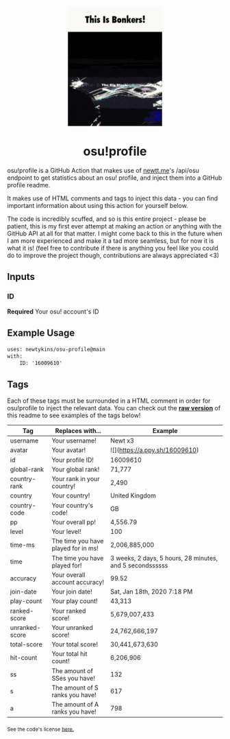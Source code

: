 <div align="center">
    <img src="readme.gif">
    <h1>osu!profile</h1>
</div>

osu!profile is a GitHub Action that makes use of [newtt.me](https://newtt.me/)'s /api/osu endpoint to get statistics about an osu! profile, and inject them into a GitHub profile readme.

It makes use of HTML comments and tags to inject this data - you can find important information about using this action for yourself below.

The code is incredibly scuffed, and so is this entire project - please be patient, this is my first ever attempt at making an action or anything with the GitHub API at all for that matter. I might come back to this in the future when I am more experienced and make it a tad more seamless, but for now it is what it is! (feel free to contribute if there is anything you feel like you could do to improve the project though, contributions are always appreciated <3)

## Inputs

### ID

**Required** Your osu! account's ID

## Example Usage

```
uses: newtykins/osu-profile@main
with:
	ID: '16009610'
```

## Tags

Each of these tags must be surrounded in a HTML comment in order for osu!profile to inject the relevant data. You can check out the [**raw version**](https://raw.githubusercontent.com/newtykins/osu-profile/main/readme.md) of this readme to see examples of the tags below!

| Tag            | Replaces with...                    | Example                                                                     |
| -------------- | ----------------------------------- | --------------------------------------------------------------------------- |
| username       | Your username!                      | <!--osu-username-->Newt x3<!--osu-username-->                               |
| avatar         | Your avatar!                        | ![](<!--osu-avatar-->https://a.ppy.sh/16009610<!--osu-avatar-->)                                     |
| id             | Your profile ID!                    | <!--osu-id-->16009610<!--osu-id-->                                          |
| global-rank    | Your global rank!                   | <!--osu-global-rank-->71,777<!--osu-global-rank-->                         |
| country-rank   | Your rank in your country!          | <!--osu-country-rank-->2,490<!--osu-country-rank-->                        |
| country        | Your country!                       | <!--osu-country-->United Kingdom<!--osu-country-->                          |
| country-code   | Your country's code!                | <!--osu-country-code-->GB<!--osu-country-code-->                            |
| pp             | Your overall pp!                    | <!--osu-pp-->4,556.79<!--osu-pp-->                                              |
| level          | Your level!                         | <!--osu-level-->100<!--osu-level-->                                         |
| time-ms        | The time you have played for in ms! | <!--osu-time-ms-->2,006,885,000<!--osu-time-ms-->                                        |
| time           | The time you have played for!       | <!--osu-time-->3 weeks, 2 days, 5 hours, 28 minutes, and 5 secondssssss<!--osu-time--> |
| accuracy       | Your overall account accuracy!      | <!--osu-accuracy-->99.52<!--osu-accuracy-->                                 |
| join-date      | Your join date!                     | <!--osu-join-date-->Sat, Jan 18th, 2020 7:18 PM<!--osu-join-date-->         |
| play-count     | Your play count!                    | <!--osu-play-count-->43,313<!--osu-play-count-->                            |
| ranked-score   | Your ranked score!                  | <!--osu-ranked-score-->5,679,007,433<!--osu-ranked-score-->                 |
| unranked-score | Your unranked score!                | <!--osu-unranked-score-->24,762,666,197<!--osu-unranked-score-->                          |
| total-score    | Your total score!                   | <!--osu-total-score-->30,441,673,630<!--osu-total-score-->                  |
| hit-count      | Your total hit count!               | <!--osu-hit-count-->6,206,906<!--osu-hit-count-->                                    |
| ss             | The amount of SSes you have!        | <!--osu-ss-->132<!--osu-ss-->                                               |
| s              | The amount of S ranks you have!     | <!--osu-s-->617<!--osu-s-->                                                 |
| a              | The amount of A ranks you have!     | <!--osu-a-->798<!--osu-a-->                                                 |

<sub>See the code's license <a href="license.md">here.</sub>
